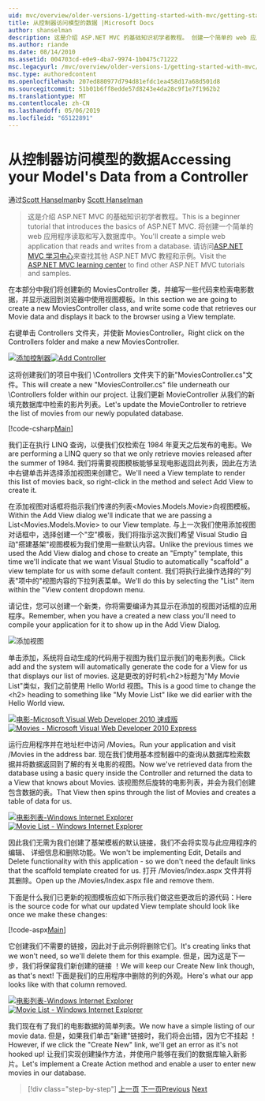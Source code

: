 ```yaml
---
uid: mvc/overview/older-versions-1/getting-started-with-mvc/getting-started-with-mvc-part5
title: 从控制器访问模型的数据 |Microsoft Docs
author: shanselman
description: 这是介绍 ASP.NET MVC 的基础知识初学者教程。 创建一个简单的 web 应用程序读取和写入数据库中。
ms.author: riande
ms.date: 08/14/2010
ms.assetid: 004703cd-e0e9-4ba7-9974-1b0475c71222
msc.legacyurl: /mvc/overview/older-versions-1/getting-started-with-mvc/getting-started-with-mvc-part5
msc.type: authoredcontent
ms.openlocfilehash: 207ed880977d794d81efdc1ea458d17a68d501d8
ms.sourcegitcommit: 51b01b6ff8edde57d8243e4da28c9f1e7f1962b2
ms.translationtype: MT
ms.contentlocale: zh-CN
ms.lasthandoff: 05/06/2019
ms.locfileid: "65122891"
---
```

# <a name="accessing-your-models-data-from-a-controller"></a><span data-ttu-id="25f58-104">从控制器访问模型的数据</span><span class="sxs-lookup"><span data-stu-id="25f58-104">Accessing your Model's Data from a Controller</span></span>

<span data-ttu-id="25f58-105">通过[Scott Hanselman](https://github.com/shanselman)</span><span class="sxs-lookup"><span data-stu-id="25f58-105">by [Scott Hanselman](https://github.com/shanselman)</span></span>

> <span data-ttu-id="25f58-106">这是介绍 ASP.NET MVC 的基础知识初学者教程。</span><span class="sxs-lookup"><span data-stu-id="25f58-106">This is a beginner tutorial that introduces the basics of ASP.NET MVC.</span></span> <span data-ttu-id="25f58-107">将创建一个简单的 web 应用程序读取和写入数据库中。</span><span class="sxs-lookup"><span data-stu-id="25f58-107">You'll create a simple web application that reads and writes from a database.</span></span> <span data-ttu-id="25f58-108">请访问[ASP.NET MVC 学习中心](../../../index.md)来查找其他 ASP.NET MVC 教程和示例。</span><span class="sxs-lookup"><span data-stu-id="25f58-108">Visit the [ASP.NET MVC learning center](../../../index.md) to find other ASP.NET MVC tutorials and samples.</span></span>

<span data-ttu-id="25f58-109">在本部分中我们将创建新的 MoviesController 类，并编写一些代码来检索电影数据，并显示返回到浏览器中使用视图模板。</span><span class="sxs-lookup"><span data-stu-id="25f58-109">In this section we are going to create a new MoviesController class, and write some code that retrieves our Movie data and displays it back to the browser using a View template.</span></span>

<span data-ttu-id="25f58-110">右键单击 Controllers 文件夹，并使新 MoviesController。</span><span class="sxs-lookup"><span data-stu-id="25f58-110">Right click on the Controllers folder and make a new MoviesController.</span></span>

<span data-ttu-id="25f58-111">[![添加控制器](getting-started-with-mvc-part5/_static/image2.png)](getting-started-with-mvc-part5/_static/image1.png)</span><span class="sxs-lookup"><span data-stu-id="25f58-111">[![Add Controller](getting-started-with-mvc-part5/_static/image2.png)](getting-started-with-mvc-part5/_static/image1.png)</span></span>

<span data-ttu-id="25f58-112">这将创建我们的项目中我们 \Controllers 文件夹下的新"MoviesController.cs"文件。</span><span class="sxs-lookup"><span data-stu-id="25f58-112">This will create a new "MoviesController.cs" file underneath our \Controllers folder within our project.</span></span> <span data-ttu-id="25f58-113">让我们更新 MovieController 从我们的新填充数据库中检索的影片列表。</span><span class="sxs-lookup"><span data-stu-id="25f58-113">Let's update the MovieController to retrieve the list of movies from our newly populated database.</span></span>

[!code-csharp[Main](getting-started-with-mvc-part5/samples/sample1.cs)]

<span data-ttu-id="25f58-114">我们正在执行 LINQ 查询，以便我们仅检索在 1984 年夏天之后发布的电影。</span><span class="sxs-lookup"><span data-stu-id="25f58-114">We are performing a LINQ query so that we only retrieve movies released after the summer of 1984.</span></span> <span data-ttu-id="25f58-115">我们将需要视图模板能够呈现电影返回此列表，因此在方法中右键单击并选择添加视图来创建它。</span><span class="sxs-lookup"><span data-stu-id="25f58-115">We'll need a View template to render this list of movies back, so right-click in the method and select Add View to create it.</span></span>

<span data-ttu-id="25f58-116">在添加视图对话框将指示我们传递的列表&lt;Movies.Models.Movie&gt;向视图模板。</span><span class="sxs-lookup"><span data-stu-id="25f58-116">Within the Add View dialog we'll indicate that we are passing a List&lt;Movies.Models.Movie&gt; to our View template.</span></span> <span data-ttu-id="25f58-117">与上一次我们使用添加视图对话框中，选择创建一个"空"模板，我们将指示这次我们希望 Visual Studio 自动"搭建基架"视图模板为我们使用一些默认内容。</span><span class="sxs-lookup"><span data-stu-id="25f58-117">Unlike the previous times we used the Add View dialog and chose to create an "Empty" template, this time we'll indicate that we want Visual Studio to automatically "scaffold" a view template for us with some default content.</span></span> <span data-ttu-id="25f58-118">我们将执行此操作选择的"列表"项中的"视图内容的下拉列表菜单。</span><span class="sxs-lookup"><span data-stu-id="25f58-118">We'll do this by selecting the "List" item within the "View content dropdown menu.</span></span>

<span data-ttu-id="25f58-119">请记住，您可以创建一个新类，你将需要编译为其显示在添加的视图对话框的应用程序。</span><span class="sxs-lookup"><span data-stu-id="25f58-119">Remember, when you have a created a new class you'll need to compile your application for it to show up in the Add View Dialog.</span></span>

![添加视图](getting-started-with-mvc-part5/_static/image3.png)

<span data-ttu-id="25f58-121">单击添加，系统将自动生成的代码用于视图为我们显示我们的电影列表。</span><span class="sxs-lookup"><span data-stu-id="25f58-121">Click add and the system will automatically generate the code for a View for us that displays our list of movies.</span></span> <span data-ttu-id="25f58-122">这是更改的好时机&lt;h2&gt;标题为"My Movie List"类似，我们之前使用 Hello World 视图。</span><span class="sxs-lookup"><span data-stu-id="25f58-122">This is a good time to change the &lt;h2&gt; heading to something like "My Movie List" like we did earlier with the Hello World view.</span></span>

<span data-ttu-id="25f58-123">[![电影-Microsoft Visual Web Developer 2010 速成版](getting-started-with-mvc-part5/_static/image5.png)](getting-started-with-mvc-part5/_static/image4.png)</span><span class="sxs-lookup"><span data-stu-id="25f58-123">[![Movies - Microsoft Visual Web Developer 2010 Express](getting-started-with-mvc-part5/_static/image5.png)](getting-started-with-mvc-part5/_static/image4.png)</span></span>

<span data-ttu-id="25f58-124">运行应用程序并在地址栏中访问 /Movies。</span><span class="sxs-lookup"><span data-stu-id="25f58-124">Run your application and visit /Movies in the address bar.</span></span> <span data-ttu-id="25f58-125">现在我们使用基本控制器中的查询从数据库检索数据并将数据返回到了解的有关电影的视图。</span><span class="sxs-lookup"><span data-stu-id="25f58-125">Now we've retrieved data from the database using a basic query inside the Controller and returned the data to a View that knows about Movies.</span></span> <span data-ttu-id="25f58-126">该视图然后旋转的电影列表，并会为我们创建包含数据的表。</span><span class="sxs-lookup"><span data-stu-id="25f58-126">That View then spins through the list of Movies and creates a table of data for us.</span></span>

<span data-ttu-id="25f58-127">[![电影列表-Windows Internet Explorer](getting-started-with-mvc-part5/_static/image7.png)](getting-started-with-mvc-part5/_static/image6.png)</span><span class="sxs-lookup"><span data-stu-id="25f58-127">[![Movie List - Windows Internet Explorer](getting-started-with-mvc-part5/_static/image7.png)](getting-started-with-mvc-part5/_static/image6.png)</span></span>

<span data-ttu-id="25f58-128">因此我们无需为我们创建了基架模板的默认链接，我们不会将实现与此应用程序的编辑、 详细信息和删除功能。</span><span class="sxs-lookup"><span data-stu-id="25f58-128">We won't be implementing Edit, Details and Delete functionality with this application - so we don't need the default links that the scaffold template created for us.</span></span> <span data-ttu-id="25f58-129">打开 /Movies/Index.aspx 文件并将其删除。</span><span class="sxs-lookup"><span data-stu-id="25f58-129">Open up the /Movies/Index.aspx file and remove them.</span></span>

<span data-ttu-id="25f58-130">下面是什么我们已更新的视图模板应如下所示我们做这些更改后的源代码：</span><span class="sxs-lookup"><span data-stu-id="25f58-130">Here is the source code for what our updated View template should look like once we make these changes:</span></span>

[!code-aspx[Main](getting-started-with-mvc-part5/samples/sample2.aspx)]

<span data-ttu-id="25f58-131">它创建我们不需要的链接，因此对于此示例将删除它们。</span><span class="sxs-lookup"><span data-stu-id="25f58-131">It's creating links that we won't need, so we'll delete them for this example.</span></span> <span data-ttu-id="25f58-132">但是，因为这是下一步，我们将保留我们新创建的链接 ！</span><span class="sxs-lookup"><span data-stu-id="25f58-132">We will keep our Create New link though, as that's next!</span></span> <span data-ttu-id="25f58-133">下面是我们的应用程序中删除的列的外观。</span><span class="sxs-lookup"><span data-stu-id="25f58-133">Here's what our app looks like with that column removed.</span></span>

<span data-ttu-id="25f58-134">[![电影列表-Windows Internet Explorer](getting-started-with-mvc-part5/_static/image9.png)](getting-started-with-mvc-part5/_static/image8.png)</span><span class="sxs-lookup"><span data-stu-id="25f58-134">[![Movie List - Windows Internet Explorer](getting-started-with-mvc-part5/_static/image9.png)](getting-started-with-mvc-part5/_static/image8.png)</span></span>

<span data-ttu-id="25f58-135">我们现在有了我们的电影数据的简单列表。</span><span class="sxs-lookup"><span data-stu-id="25f58-135">We now have a simple listing of our movie data.</span></span> <span data-ttu-id="25f58-136">但是，如果我们单击"新建"链接时，我们将会出错，因为它不挂起 ！</span><span class="sxs-lookup"><span data-stu-id="25f58-136">However, if we click the "Create New" link, we'll get an error as it's not hooked up!</span></span> <span data-ttu-id="25f58-137">让我们实现创建操作方法，并使用户能够在我们的数据库输入新影片。</span><span class="sxs-lookup"><span data-stu-id="25f58-137">Let's implement a Create Action method and enable a user to enter new movies in our database.</span></span>

> [!div class="step-by-step"]
> <span data-ttu-id="25f58-138">[上一页](getting-started-with-mvc-part4.md)
> [下一页](getting-started-with-mvc-part6.md)</span><span class="sxs-lookup"><span data-stu-id="25f58-138">[Previous](getting-started-with-mvc-part4.md)
[Next](getting-started-with-mvc-part6.md)</span></span>
